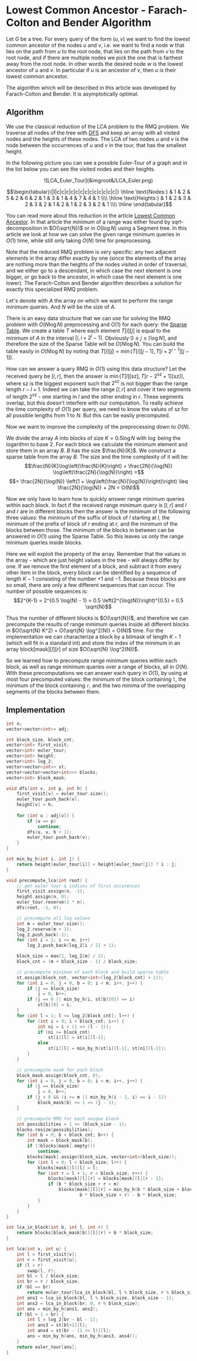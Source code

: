 <!--?title Lowest Common Ancestor - Farach-Colton and Bender algorithm -->
# Lowest Common Ancestor - Farach-Colton and Bender Algorithm

Let $G$ be a tree.
For every query of the form $(u, v)$ we want to find the lowest common ancestor of the nodes $u$ and $v$, i.e. we want to find a node $w$ that lies on the path from $u$ to the root node, that lies on the path from $v$ to the root node, and if there are multiple nodes we pick the one that is farthest away from the root node.
In other words the desired node $w$ is the lowest ancestor of $u$ and $v$.
In particular if $u$ is an ancestor of $v$, then $u$ is their lowest common ancestor.

The algorithm which will be described in this article was developed by Farach-Colton and Bender.
It is asymptotically optimal.

## Algorithm

We use the classical reduction of the LCA problem to the RMQ problem.
We traverse all nodes of the tree with [DFS](./graph/depth-first-search.html) and keep an array with all visited nodes and the heights of these nodes. 
The LCA of two nodes $u$ and $v$ is the node between the occurrences of $u$ and $v$ in the tour, that has the smallest height.

In the following picture you can see a possible Euler-Tour of a graph and in the list below you can see the visited nodes and their heights.

<center>![LCA_Euler_Tour](&imgroot&/LCA_Euler.png)</center>

$$\begin{tabular}{|l|c|c|c|c|c|c|c|c|c|c|c|c|c|}
\hline
\text{Nodes:}   & 1 & 2 & 5 & 2 & 6 & 2 & 1 & 3 & 1 & 4 & 7 & 4 & 1 \\\\ \hline
\text{Heights:} & 1 & 2 & 3 & 2 & 3 & 2 & 1 & 2 & 1 & 2 & 3 & 2 & 1 \\\\ \hline
\end{tabular}$$

You can read more about this reduction in the article [Lowest Common Ancestor](./graph/lca.html).
In that article the minimum of a range was either found by sqrt-decomposition in $O(\sqrt{N})$ or in $O(\log N)$ using a Segment tree.
In this article we look at how we can solve the given range minimum queries in $O(1)$ time, while still only taking $O(N)$ time for preprocessing.

Note that the reduced RMQ problem is very specific:
any two adjacent elements in the array differ exactly by one (since the elements of the array are nothing more than the heights of the nodes visited in order of traversal, and we either go to a descendant, in which case the next element is one bigger, or go back to the ancestor, in which case the next element is one lower).
The Farach-Colton and Bender algorithm describes a solution for exactly this specialized RMQ problem.

Let's denote with $A$ the array on which we want to perform the range minimum queries.
And $N$ will be the size of $A$.

There is an easy data structure that we can use for solving the RMQ problem with $O(N \log N)$ preprocessing and $O(1)$ for each query: the [Sparse Table](./data_structures/sparse-table.html).
We create a table $T$ where each element $T[i][j]$ is equal to the minimum of $A$ in the interval $[i, i + 2^j - 1]$.
Obviously $0 \leq j \leq \lceil \log N \rceil$, and therefore the size of the Sparse Table will be $O(N \log N)$.
You can build the table easily in $O(N \log N)$ by noting that $T[i][j] = \min(T[i][j-1], T[i+2^{j-1}][j-1])$.

How can we answer a query RMQ in $O(1)$ using this data structure?
Let the received query be $[l, r]$, then the answer is $\min(T[l][\text{sz}], T[r-2^{\text{sz}}+1][\text{sz}])$, where $\text{sz}$ is the biggest exponent such that $2^{\text{sz}}$ is not bigger than the range length $r-l+1$. 
Indeed we can take the range $[l, r]$ and cover it two segments of length $2^{\text{sz}}$ - one starting in $l$ and the other ending in $r$.
These segments overlap, but this doesn't interfere with our computation.
To really achieve the time complexity of $O(1)$ per query, we need to know the values of $\text{sz}$ for all possible lengths from $1$ to $N$.
But this can be easily precomputed.

Now we want to improve the complexity of the preprocessing down to $O(N)$.

We divide the array $A$ into blocks of size $K = 0.5 \log N$ with $\log$ being the logarithm to base 2.
For each block we calculate the minimum element and store them in an array $B$.
$B$ has the size $\frac{N}{K}$.
We construct a sparse table from the array $B$.
The size and the time complexity of it will be:
$$\frac{N}{K}\log\left(\frac{N}{K}\right) = \frac{2N}{\log(N)} \log\left(\frac{2N}{\log(N)}\right) =$$
$$= \frac{2N}{\log(N)} \left(1 + \log\left(\frac{N}{\log(N)}\right)\right) \leq \frac{2N}{\log(N)} + 2N = O(N)$$

Now we only have to learn how to quickly answer range minimum queries within each block.
In fact if the received range minimum query is $[l, r]$ and $l$ and $r$ are in different blocks then the answer is the minimum of the following three values:
the minimum of the suffix of block of $l$ starting at $l$, the minimum of the prefix of block of $r$ ending at $r$, and the minimum of the blocks between those.
The minimum of the blocks in between can be answered in $O(1)$ using the Sparse Table.
So this leaves us only the range minimum queries inside blocks.

Here we will exploit the property of the array.
Remember that the values in the array - which are just height values in the tree - will always differ by one.
If we remove the first element of a block, and subtract it from every other item in the block, every block can be identified by a sequence of length $K - 1$ consisting of the number $+1$ and $-1$.
Because these blocks are so small, there are only a few different sequences that can occur.
The number of possible sequences is:
$$2^{K-1} = 2^{0.5 \log(N) - 1} = 0.5 \left(2^{\log(N)}\right)^{0.5} = 0.5 \sqrt{N}$$

Thus the number of different blocks is $O(\sqrt{N})$, and therefore we can precompute the results of range minimum queries inside all different blocks in $O(\sqrt{N} K^2) = O(\sqrt{N} \log^2(N)) = O(N)$ time.
For the implementation we can characterize a block by a bitmask of length $K-1$ (which will fit in a standard int) and store the index of the minimum in an array $\text{block}[\text{mask}][l][r]$ of size $O(\sqrt{N} \log^2(N))$.

So we learned how to precompute range minimum queries within each block, as well as range minimum queries over a range of blocks, all in $O(N)$.
With these precomputations we can answer each query in $O(1)$, by using at most four precomputed values: the minimum of the block containing `l`, the minimum of the block containing `r`, and the two minima of the overlapping segments of the blocks between them.

## Implementation

```cpp
int n;
vector<vector<int>> adj;

int block_size, block_cnt;
vector<int> first_visit;
vector<int> euler_tour;
vector<int> height;
vector<int> log_2;
vector<vector<int>> st;
vector<vector<vector<int>>> blocks;
vector<int> block_mask;

void dfs(int v, int p, int h) {
    first_visit[v] = euler_tour.size();
    euler_tour.push_back(v);
    height[v] = h;
    
    for (int u : adj[v]) {
        if (u == p)
            continue;
        dfs(u, v, h + 1);
        euler_tour.push_back(v);
    }
}

int min_by_h(int i, int j) {
    return height[euler_tour[i]] < height[euler_tour[j]] ? i : j;
}

void precompute_lca(int root) {
    // get euler tour & indices of first occurences
    first_visit.assign(n, -1);
    height.assign(n, 0);
    euler_tour.reserve(2 * n);
    dfs(root, -1, 0);

    // precompute all log values
    int m = euler_tour.size();
    log_2.reserve(m + 1);
    log_2.push_back(-1);
    for (int i = 1; i <= m; i++)
        log_2.push_back(log_2[i / 2] + 1);

    block_size = max(1, log_2[m] / 2);
    block_cnt = (m + block_size - 1) / block_size;

    // precompute minimum of each block and build sparse table
    st.assign(block_cnt, vector<int>(log_2[block_cnt] + 1));
    for (int i = 0, j = 0, b = 0; i < m; i++, j++) {
        if (j == block_size)
            j = 0, b++;
        if (j == 0 || min_by_h(i, st[b][0]) == i)
            st[b][0] = i;
    }
    for (int l = 1; l <= log_2[block_cnt]; l++) {
        for (int i = 0; i < block_cnt; i++) {
            int ni = i + (1 << (l - 1));
            if (ni >= block_cnt)
                st[i][l] = st[i][l-1];
            else
                st[i][l] = min_by_h(st[i][l-1], st[ni][l-1]);
        }
    }

    // precompute mask for each block
    block_mask.assign(block_cnt, 0);
    for (int i = 0, j = 0, b = 0; i < m; i++, j++) {
        if (j == block_size)
            j = 0, b++;
        if (j > 0 && (i >= m || min_by_h(i - 1, i) == i - 1))
            block_mask[b] += 1 << (j - 1);
    }

    // precompute RMQ for each unique block
    int possibilities = 1 << (block_size - 1);
    blocks.resize(possibilities);
    for (int b = 0; b < block_cnt; b++) {
        int mask = block_mask[b];
        if (!blocks[mask].empty())
            continue;
        blocks[mask].assign(block_size, vector<int>(block_size));
        for (int l = 0; l < block_size; l++) {
            blocks[mask][l][l] = l;
            for (int r = l + 1; r < block_size; r++) {
                blocks[mask][l][r] = blocks[mask][l][r - 1];
                if (b * block_size + r < m)
                    blocks[mask][l][r] = min_by_h(b * block_size + blocks[mask][l][r], 
                            b * block_size + r) - b * block_size;
            }
        }
    }
}

int lca_in_block(int b, int l, int r) {
    return blocks[block_mask[b]][l][r] + b * block_size;
}

int lca(int v, int u) {
    int l = first_visit[v];
    int r = first_visit[u];
    if (l > r)
        swap(l, r);
    int bl = l / block_size;
    int br = r / block_size;
    if (bl == br)
        return euler_tour[lca_in_block(bl, l % block_size, r % block_size)];
    int ans1 = lca_in_block(bl, l % block_size, block_size - 1);
    int ans2 = lca_in_block(br, 0, r % block_size);
    int ans = min_by_h(ans1, ans2);
    if (bl + 1 < br) {
        int l = log_2[br - bl - 1];
        int ans3 = st[bl+1][l];
        int ans4 = st[br - (1 << l)][l];
        ans = min_by_h(ans, min_by_h(ans3, ans4));
    }
    return euler_tour[ans];
}
```
